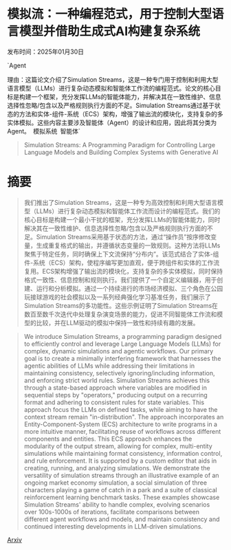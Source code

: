 # 模拟流：一种编程范式，用于控制大型语言模型并借助生成式AI构建复杂系统

发布时间：2025年01月30日

`Agent

理由：这篇论文介绍了Simulation Streams，这是一种专门用于控制和利用大型语言模型（LLMs）进行复杂动态模拟和智能体工作流的编程范式。论文的核心目标是构建一个框架，充分发挥LLMs的智能体能力，并解决其在一致性维护、信息选择性忽略/包含以及严格规则执行方面的不足。Simulation Streams通过基于状态的方法和实体-组件-系统（ECS）架构，增强了输出流的模块化，支持复杂的多实体模拟。这些内容主要涉及智能体（Agent）的设计和应用，因此将其分类为Agent。` `模拟系统` `智能体`

> Simulation Streams: A Programming Paradigm for Controlling Large Language Models and Building Complex Systems with Generative AI

# 摘要

> 我们推出了Simulation Streams，这是一种专为高效控制和利用大型语言模型（LLMs）进行复杂动态模拟和智能体工作流而设计的编程范式。我们的核心目标是构建一个最小干扰的框架，充分发挥LLMs的智能体能力，同时解决其在一致性维护、信息选择性忽略/包含以及严格规则执行方面的不足。Simulation Streams采用基于状态的方法，通过“操作员”按序修改变量，生成重复格式的输出，并遵循状态变量的一致规则。这种方法将LLMs聚焦于特定任务，同时确保上下文流保持“分布内”。该范式结合了实体-组件-系统（ECS）架构，使程序编写更加直观，便于跨组件和实体的工作流复用。ECS架构增强了输出流的模块化，支持复杂的多实体模拟，同时保持格式一致性、信息控制和规则执行。我们提供了一个自定义编辑器，用于创建、运行和分析模拟。通过一个持续进行的市场经济模拟、三个角色在公园玩接球游戏的社会模拟以及一系列经典强化学习基准任务，我们展示了Simulation Streams的多功能性。这些示例证明了Simulation Streams在数百至数千次迭代中处理复杂演变场景的能力，促进不同智能体工作流和模型的比较，并在LLM驱动的模拟中保持一致性和持续有趣的发展。

> We introduce Simulation Streams, a programming paradigm designed to efficiently control and leverage Large Language Models (LLMs) for complex, dynamic simulations and agentic workflows. Our primary goal is to create a minimally interfering framework that harnesses the agentic abilities of LLMs while addressing their limitations in maintaining consistency, selectively ignoring/including information, and enforcing strict world rules. Simulation Streams achieves this through a state-based approach where variables are modified in sequential steps by "operators," producing output on a recurring format and adhering to consistent rules for state variables. This approach focus the LLMs on defined tasks, while aiming to have the context stream remain "in-distribution". The approach incorporates an Entity-Component-System (ECS) architecture to write programs in a more intuitive manner, facilitating reuse of workflows across different components and entities. This ECS approach enhances the modularity of the output stream, allowing for complex, multi-entity simulations while maintaining format consistency, information control, and rule enforcement. It is supported by a custom editor that aids in creating, running, and analyzing simulations. We demonstrate the versatility of simulation streams through an illustrative example of an ongoing market economy simulation, a social simulation of three characters playing a game of catch in a park and a suite of classical reinforcement learning benchmark tasks. These examples showcase Simulation Streams' ability to handle complex, evolving scenarios over 100s-1000s of iterations, facilitate comparisons between different agent workflows and models, and maintain consistency and continued interesting developments in LLM-driven simulations.

[Arxiv](https://arxiv.org/abs/2501.18668)